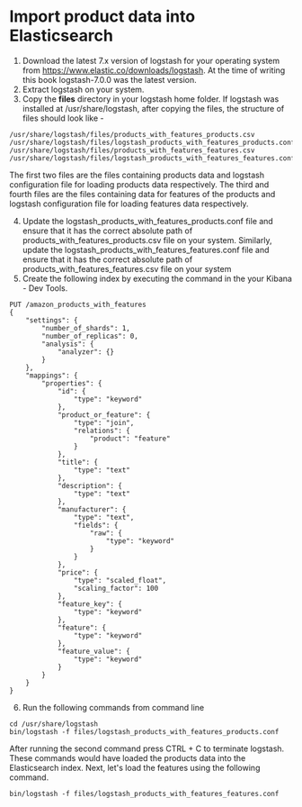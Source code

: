 # Import product data into Elasticsearch

1. Download the latest 7.x version of logstash for your operating system from https://www.elastic.co/downloads/logstash. At the time of writing this book logstash-7.0.0 was the latest version.
2. Extract logstash on your system.
3. Copy the <b>files</b> directory in your logstash home folder. If logstash was installed at /usr/share/logstash, after copying the files, the structure of files should look like -

```shell
/usr/share/logstash/files/products_with_features_products.csv
/usr/share/logstash/files/logstash_products_with_features_products.conf
/usr/share/logstash/files/products_with_features_features.csv
/usr/share/logstash/files/logstash_products_with_features_features.conf
```

The first two files are the files containing products data and logstash configuration file for loading products data respectively.
The third and fourth files are the files containing data for features of the products and logstash configuration file for loading features data respectively.

4. Update the logstash_products_with_features_products.conf file and ensure that it has the correct absolute path of products_with_features_products.csv file on your system. Similarly, update the logstash_products_with_features_features.conf file and ensure that it has the correct absolute path of products_with_features_features.csv file on your system
5. Create the following index by executing the command in the your Kibana - Dev Tools.

```shell
PUT /amazon_products_with_features
{
    "settings": {
        "number_of_shards": 1,
        "number_of_replicas": 0,
        "analysis": {
            "analyzer": {}
        }
    },
    "mappings": {
        "properties": {
            "id": {
                "type": "keyword"
            },
            "product_or_feature": {
                "type": "join",
                "relations": {
                    "product": "feature"
                }
            },
            "title": {
                "type": "text"
            },
            "description": {
                "type": "text"
            },
            "manufacturer": {
                "type": "text",
                "fields": {
                    "raw": {
                        "type": "keyword"
                    }
                }
            },
            "price": {
                "type": "scaled_float",
                "scaling_factor": 100
            },
            "feature_key": {
                "type": "keyword"
            },
            "feature": {
                "type": "keyword"
            },
            "feature_value": {
                "type": "keyword"
            }
        }
    }
}
```

6. Run the following commands from command line

```shell
cd /usr/share/logstash
bin/logstash -f files/logstash_products_with_features_products.conf
```

After running the second command press CTRL + C to terminate logstash. These commands would have loaded the products data into the Elasticsearch index. Next, let's load the features using the following command.

```shell
bin/logstash -f files/logstash_products_with_features_features.conf
```
